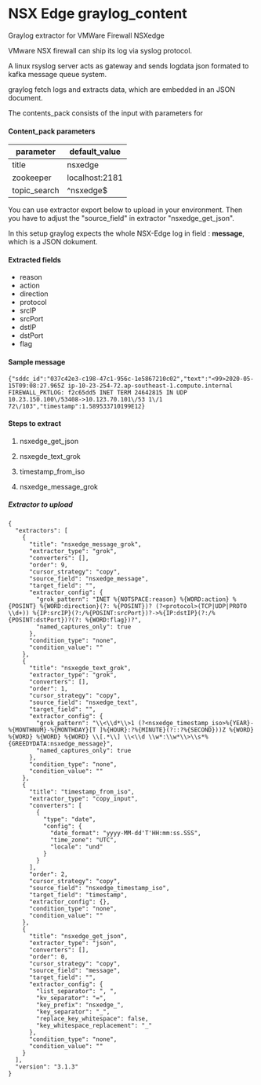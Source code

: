 # NSX Edge graylog_content
Graylog extractor for VMWare Firewall NSXedge

VMware NSX firewall can ship its log  via syslog protocol.

A linux rsyslog server acts as gateway and sends logdata json formated  to kafka message queue system.  

graylog fetch logs and extracts data, which are embedded in an JSON document.

The contents_pack consists of the input with parameters for 

#### Content_pack parameters

| parameter    | default_value  |
| ------------ | -------------- |
| title        | nsxedge        |
| zookeeper    | localhost:2181 |
| topic_search | ^nsxedge$      |

You can use extractor export below to upload in your environment.  Then you have to adjust the "source_field" in extractor "nsxedge_get_json".

In this setup graylog expects the whole NSX-Edge log in field : **message**, which is a JSON dokument.



#### Extracted fields

- reason
- action
- direction
- protocol
- srcIP
- srcPort
- dstIP
- dstPort
- flag

#### Sample message

    {"sddc_id":"037c42e3-c198-47c1-956c-1e5867210c02","text":"<99>2020-05-15T09:08:27.965Z ip-10-23-254-72.ap-southeast-1.compute.internal FIREWALL_PKTLOG: f2c65dd5 INET TERM 24642815 IN UDP 10.23.150.100\/53408->10.123.70.101\/53 1\/1 72\/103","timestamp":1.589533710199E12}

#### Steps to extract

1. nsxedge_get_json 

2. nsxegde_text_grok
3. timestamp_from_iso
4. nsxedge_message_grok

##### Extractor to upload


```
{
  "extractors": [
    {
      "title": "nsxedge_message_grok",
      "extractor_type": "grok",
      "converters": [],
      "order": 9,
      "cursor_strategy": "copy",
      "source_field": "nsxedge_message",
      "target_field": "",
      "extractor_config": {
        "grok_pattern": "INET %{NOTSPACE:reason} %{WORD:action} %{POSINT} %{WORD:direction}(?: %{POSINT})? (?<protocol>(TCP|UDP|PROTO \\d+)) %{IP:srcIP}(?:/%{POSINT:srcPort})?->%{IP:dstIP}(?:/%{POSINT:dstPort})?(?: %{WORD:flag})?",
        "named_captures_only": true
      },
      "condition_type": "none",
      "condition_value": ""
    },
    {
      "title": "nsxegde_text_grok",
      "extractor_type": "grok",
      "converters": [],
      "order": 1,
      "cursor_strategy": "copy",
      "source_field": "nsxedge_text",
      "target_field": "",
      "extractor_config": {
        "grok_pattern": "\\<\\d*\\>1 (?<nsxedge_timestamp_iso>%{YEAR}-%{MONTHNUM}-%{MONTHDAY}[T ]%{HOUR}:?%{MINUTE}(?::?%{SECOND}))Z %{WORD} %{WORD} %{WORD} %{WORD} \\[.*\\] \\<\\d \\w*:\\w*\\>\\s*%{GREEDYDATA:nsxedge_message}",
        "named_captures_only": true
      },
      "condition_type": "none",
      "condition_value": ""
    },
    {
      "title": "timestamp_from_iso",
      "extractor_type": "copy_input",
      "converters": [
        {
          "type": "date",
          "config": {
            "date_format": "yyyy-MM-dd'T'HH:mm:ss.SSS",
            "time_zone": "UTC",
            "locale": "und"
          }
        }
      ],
      "order": 2,
      "cursor_strategy": "copy",
      "source_field": "nsxedge_timestamp_iso",
      "target_field": "timestamp",
      "extractor_config": {},
      "condition_type": "none",
      "condition_value": ""
    },
    {
      "title": "nsxedge_get_json",
      "extractor_type": "json",
      "converters": [],
      "order": 0,
      "cursor_strategy": "copy",
      "source_field": "message",
      "target_field": "",
      "extractor_config": {
        "list_separator": ", ",
        "kv_separator": "=",
        "key_prefix": "nsxedge_",
        "key_separator": "_",
        "replace_key_whitespace": false,
        "key_whitespace_replacement": "_"
      },
      "condition_type": "none",
      "condition_value": ""
    }
  ],
  "version": "3.1.3"
}
```

